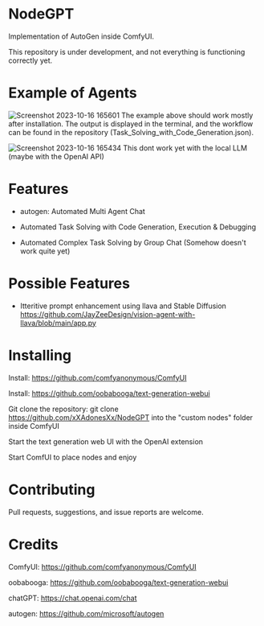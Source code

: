 # NodeGPT
Implementation of AutoGen inside ComfyUI.

This repository is under development, and not everything is functioning correctly yet.

# Example of Agents 
![Screenshot 2023-10-16 165601](https://github.com/xXAdonesXx/NodeGPT/assets/66518617/226498be-fd20-4db8-821f-40e3b22b09ec)
The example above should work mostly after installation. The output is displayed in the terminal, and the workflow can be found in the repository (Task_Solving_with_Code_Generation.json).

![Screenshot 2023-10-16 165434](https://github.com/xXAdonesXx/NodeGPT/assets/66518617/9b694d65-f890-415d-9075-9d1bcbd92b12)
This dont work yet with the local LLM (maybe with the OpenAI API)


# Features
- autogen: Automated Multi Agent Chat
  
- Automated Task Solving with Code Generation, Execution & Debugging

- Automated Complex Task Solving by Group Chat (Somehow doesn't work quite yet)

# Possible Features
- Itteritive prompt enhancement using llava and Stable Diffusion https://github.com/JayZeeDesign/vision-agent-with-llava/blob/main/app.py

# Installing
Install: https://github.com/comfyanonymous/ComfyUI

Install: https://github.com/oobabooga/text-generation-webui

Git clone the repository: git clone https://github.com/xXAdonesXx/NodeGPT into the "custom nodes" folder inside ComfyUI

Start the text generation web UI with the OpenAI extension

Start ComfUI to place nodes and enjoy

# Contributing
Pull requests, suggestions, and issue reports are welcome.

# Credits
ComfyUI: https://github.com/comfyanonymous/ComfyUI

oobabooga: https://github.com/oobabooga/text-generation-webui

chatGPT: https://chat.openai.com/chat

autogen: https://github.com/microsoft/autogen

